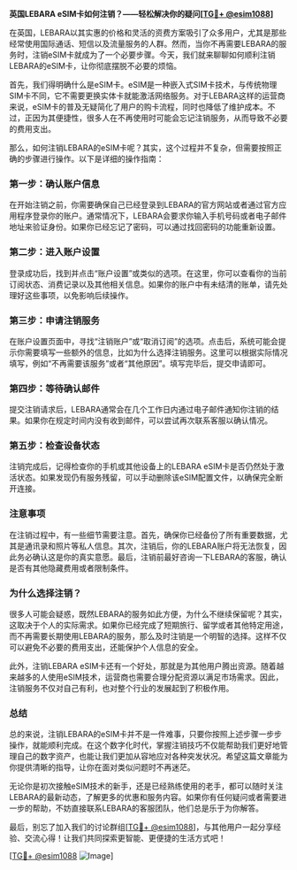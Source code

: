 **英国LEBARA eSIM卡如何注销？——轻松解决你的疑问[[TG💪+ @esim1088](https://t.me/s/esim1088)]**

在英国，LEBARA以其实惠的价格和灵活的资费方案吸引了众多用户，尤其是那些经常使用国际通话、短信以及流量服务的人群。然而，当你不再需要LEBARA的服务时，注销eSIM卡就成为了一个必要步骤。今天，我们就来聊聊如何顺利注销LEBARA的eSIM卡，让你彻底摆脱不必要的烦恼。

首先，我们得明确什么是eSIM卡。eSIM是一种嵌入式SIM卡技术，与传统物理SIM卡不同，它不需要更换实体卡就能激活网络服务。对于LEBARA这样的运营商来说，eSIM卡的普及无疑简化了用户的购卡流程，同时也降低了维护成本。不过，正因为其便捷性，很多人在不再使用时可能会忘记注销服务，从而导致不必要的费用支出。

那么，如何注销LEBARA的eSIM卡呢？其实，这个过程并不复杂，但需要按照正确的步骤进行操作。以下是详细的操作指南：

### **第一步：确认账户信息**
在开始注销之前，你需要确保自己已经登录到LEBARA的官方网站或者通过官方应用程序登录你的账户。通常情况下，LEBARA会要求你输入手机号码或者电子邮件地址来验证身份。如果你已经忘记了密码，可以通过找回密码的功能重新设置。

### **第二步：进入账户设置**
登录成功后，找到并点击“账户设置”或类似的选项。在这里，你可以查看你的当前订阅状态、消费记录以及其他相关信息。如果你的账户中有未结清的账单，请先处理好这些事项，以免影响后续操作。

### **第三步：申请注销服务**
在账户设置页面中，寻找“注销账户”或“取消订阅”的选项。点击后，系统可能会提示你需要填写一些额外的信息，比如为什么选择注销服务。这里可以根据实际情况填写，例如“不再需要该服务”或者“其他原因”。填写完毕后，提交申请即可。

### **第四步：等待确认邮件**
提交注销请求后，LEBARA通常会在几个工作日内通过电子邮件通知你注销的结果。如果你在规定时间内没有收到邮件，可以尝试再次联系客服以确认情况。

### **第五步：检查设备状态**
注销完成后，记得检查你的手机或其他设备上的LEBARA eSIM卡是否仍然处于激活状态。如果发现仍有服务残留，可以手动删除该eSIM配置文件，以确保完全断开连接。

### **注意事项**
在注销过程中，有一些细节需要注意。首先，确保你已经备份了所有重要数据，尤其是通讯录和照片等私人信息。其次，注销后，你的LEBARA账户将无法恢复，因此务必确认这是你的真实意愿。最后，注销前最好咨询一下LEBARA的客服，确认是否有其他隐藏费用或者限制条件。

### **为什么选择注销？**
很多人可能会疑惑，既然LEBARA的服务如此方便，为什么不继续保留呢？其实，这取决于个人的实际需求。如果你已经完成了短期旅行、留学或者其他特定用途，而不再需要长期使用LEBARA的服务，那么及时注销是一个明智的选择。这样不仅可以避免不必要的费用支出，还能保护个人信息的安全。

此外，注销LEBARA eSIM卡还有一个好处，那就是为其他用户腾出资源。随着越来越多的人使用eSIM技术，运营商也需要合理分配资源以满足市场需求。因此，注销服务不仅对自己有利，也对整个行业的发展起到了积极作用。

### **总结**
总的来说，注销LEBARA的eSIM卡并不是一件难事，只要你按照上述步骤一步步操作，就能顺利完成。在这个数字化时代，掌握注销技巧不仅能帮助我们更好地管理自己的数字资产，也能让我们更加从容地应对各种突发状况。希望这篇文章能为你提供清晰的指导，让你在面对类似问题时不再迷茫。

无论你是初次接触eSIM技术的新手，还是已经熟练使用的老手，都可以随时关注LEBARA的最新动态，了解更多的优惠和服务内容。如果你有任何疑问或者需要进一步的帮助，不妨直接联系LEBARA的客服团队，他们总是乐于为你解答。

最后，别忘了加入我们的讨论群组[[TG💪+ @esim1088](https://t.me/s/esim1088)]，与其他用户一起分享经验、交流心得！让我们共同探索更智能、更便捷的生活方式吧！

[[TG💪+ @esim1088](https://t.me/s/esim1088) ![Image](https://i.postimg.cc/4NQfJmqS/Snipaste-2025-05-13-00-14-12.png)]